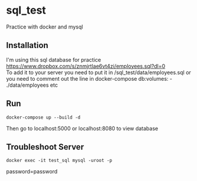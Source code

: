 # sql_test
Practice with docker and mysql

## Installation
I'm using this sql database for practice https://www.dropbox.com/s/znmjrtlae6vt4zi/employees.sql?dl=0 </br>
To add it to your server you need to put it in /sql_test/data/employees.sql
or you need to comment out the line in docker-compose db:volumes: - ./data/employees etc

## Run
```
docker-compose up --build -d
```
Then go to localhost:5000
or localhost:8080 to view database

## Troubleshoot Server
```
docker exec -it test_sql mysql -uroot -p
```
password=password
